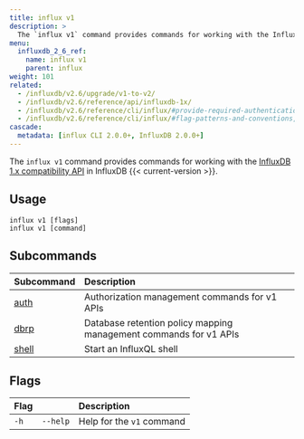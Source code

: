 ```yaml
---
title: influx v1
description: >
  The `influx v1` command provides commands for working with the InfluxDB 1.x API in InfluxDB 2.x.
menu:
  influxdb_2_6_ref:
    name: influx v1
    parent: influx
weight: 101
related:
  - /influxdb/v2.6/upgrade/v1-to-v2/
  - /influxdb/v2.6/reference/api/influxdb-1x/
  - /influxdb/v2.6/reference/cli/influx/#provide-required-authentication-credentials, influx CLI—Provide required authentication credentials
  - /influxdb/v2.6/reference/cli/influx/#flag-patterns-and-conventions, `influx` CLI—Flag patterns and conventions
cascade:
  metadata: [influx CLI 2.0.0+, InfluxDB 2.0.0+]
---
```


The `influx v1` command provides commands for working with the [InfluxDB 1.x compatibility API](/influxdb/v2.6/reference/api/influxdb-1x/) in InfluxDB {{< current-version >}}.

## Usage
```
influx v1 [flags]
influx v1 [command]
```

## Subcommands
| Subcommand                                             | Description                                                       |
| :----------------------------------------------------- | :---------------------------------------------------------------- |
| [auth](/influxdb/v2.6/reference/cli/influx/v1/auth/)   | Authorization management commands for v1 APIs                     |
| [dbrp](/influxdb/v2.6/reference/cli/influx/v1/dbrp/)   | Database retention policy mapping management commands for v1 APIs |
| [shell](/influxdb/v2.6/reference/cli/influx/v1/shell/) | Start an InfluxQL shell                                           |

## Flags
| Flag |          | Description               |
|:-----|:---------|:--------------------------|
| `-h` | `--help` | Help for the `v1` command |
